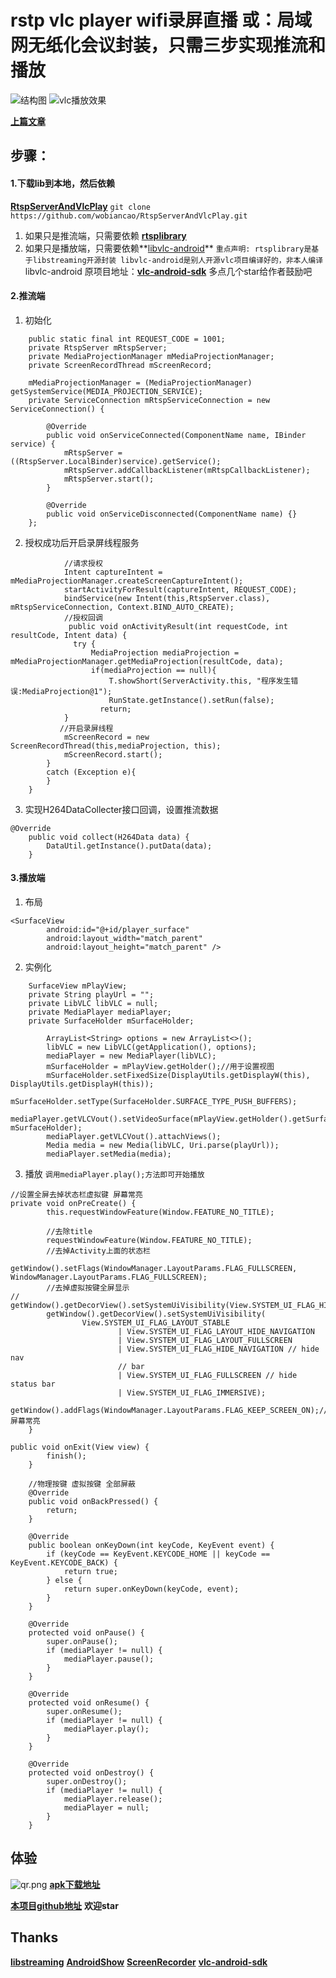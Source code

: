 # rstp vlc player wifi录屏直播 或：局域网无纸化会议封装，只需三步实现推流和播放


![结构图](https://upload-images.jianshu.io/upload_images/1216032-c421b0f9febc170d.png?imageMogr2/auto-orient/strip%7CimageView2/2/w/400)
![vlc播放效果](https://upload-images.jianshu.io/upload_images/1216032-f140994e9470a544.gif?imageMogr2/auto-orient/strip%7CimageView2/2/w/237/format/webp)

 **[上篇文章](https://www.jianshu.com/p/793fc98cc1a1)**


步骤：
--------------
#### 1.下载lib到本地，然后依赖
 **[RtspServerAndVlcPlay](https://github.com/wobiancao/RtspServerAndVlcPlay)**
``
git clone https://github.com/wobiancao/RtspServerAndVlcPlay.git
``
1) 如果只是推流端，只需要依赖 **[rtsplibrary](https://github.com/wobiancao/RtspServerAndVlcPlay/tree/master/rtsplibrary)**
2) 如果只是播放端，只需要依赖**[libvlc-android](https://github.com/wobiancao/RtspServerAndVlcPlay/tree/master/libvlc-android)**
`` 重点声明: rtsplibrary是基于libstreaming开源封装 libvlc-android是别人开源vlc项目编译好的，非本人编译 ``
libvlc-android 原项目地址：**[vlc-android-sdk](https://github.com/mrmaffen/vlc-android-sdk)** 多点几个star给作者鼓励吧
#### 2.推流端
1) 初始化
```Android
    public static final int REQUEST_CODE = 1001;
    private RtspServer mRtspServer;
    private MediaProjectionManager mMediaProjectionManager;
    private ScreenRecordThread mScreenRecord;

    mMediaProjectionManager = (MediaProjectionManager) getSystemService(MEDIA_PROJECTION_SERVICE);
    private ServiceConnection mRtspServiceConnection = new ServiceConnection() {

        @Override
        public void onServiceConnected(ComponentName name, IBinder service) {
            mRtspServer = ((RtspServer.LocalBinder)service).getService();
            mRtspServer.addCallbackListener(mRtspCallbackListener);
            mRtspServer.start();
        }

        @Override
        public void onServiceDisconnected(ComponentName name) {}
    };
```
2) 授权成功后开启录屏线程服务
```
            //请求授权
            Intent captureIntent = mMediaProjectionManager.createScreenCaptureIntent();
            startActivityForResult(captureIntent, REQUEST_CODE);
            bindService(new Intent(this,RtspServer.class), mRtspServiceConnection, Context.BIND_AUTO_CREATE);
            //授权回调
             public void onActivityResult(int requestCode, int resultCode, Intent data) {
              try {
                  MediaProjection mediaProjection = mMediaProjectionManager.getMediaProjection(resultCode, data);
                  if(mediaProjection == null){
                      T.showShort(ServerActivity.this, "程序发生错误:MediaProjection@1");
                      RunState.getInstance().setRun(false);
                    return;
            }
           //开启录屏线程
            mScreenRecord = new ScreenRecordThread(this,mediaProjection, this);
            mScreenRecord.start();
        }
        catch (Exception e){
        }
    }
```
3) 实现H264DataCollecter接口回调，设置推流数据
```
@Override
    public void collect(H264Data data) {
        DataUtil.getInstance().putData(data);
    }
```
#### 3.播放端
1) 布局
```
<SurfaceView
        android:id="@+id/player_surface"
        android:layout_width="match_parent"
        android:layout_height="match_parent" />
```
2) 实例化
```
    SurfaceView mPlayView;
    private String playUrl = "";
    private LibVLC libVLC = null;
    private MediaPlayer mediaPlayer;
    private SurfaceHolder mSurfaceHolder;

        ArrayList<String> options = new ArrayList<>();
        libVLC = new LibVLC(getApplication(), options);
        mediaPlayer = new MediaPlayer(libVLC);
        mSurfaceHolder = mPlayView.getHolder();//用于设置视图
        mSurfaceHolder.setFixedSize(DisplayUtils.getDisplayW(this), DisplayUtils.getDisplayH(this));
        mSurfaceHolder.setType(SurfaceHolder.SURFACE_TYPE_PUSH_BUFFERS);
        mediaPlayer.getVLCVout().setVideoSurface(mPlayView.getHolder().getSurface(), mSurfaceHolder);
        mediaPlayer.getVLCVout().attachViews();
        Media media = new Media(libVLC, Uri.parse(playUrl));
        mediaPlayer.setMedia(media);
```
3) 播放
``调用mediaPlayer.play();方法即可开始播放``
```
//设置全屏去掉状态栏虚拟键 屏幕常亮
private void onPreCreate() {
        this.requestWindowFeature(Window.FEATURE_NO_TITLE);

        //去除title
        requestWindowFeature(Window.FEATURE_NO_TITLE);
        //去掉Activity上面的状态栏
        getWindow().setFlags(WindowManager.LayoutParams.FLAG_FULLSCREEN, WindowManager.LayoutParams.FLAG_FULLSCREEN);
        //去掉虚拟按键全屏显示
//        getWindow().getDecorView().setSystemUiVisibility(View.SYSTEM_UI_FLAG_HIDE_NAVIGATION);
        getWindow().getDecorView().setSystemUiVisibility(
                View.SYSTEM_UI_FLAG_LAYOUT_STABLE
                        | View.SYSTEM_UI_FLAG_LAYOUT_HIDE_NAVIGATION
                        | View.SYSTEM_UI_FLAG_LAYOUT_FULLSCREEN
                        | View.SYSTEM_UI_FLAG_HIDE_NAVIGATION // hide nav
                        // bar
                        | View.SYSTEM_UI_FLAG_FULLSCREEN // hide status bar
                        | View.SYSTEM_UI_FLAG_IMMERSIVE);
        getWindow().addFlags(WindowManager.LayoutParams.FLAG_KEEP_SCREEN_ON);//屏幕常亮
    }

public void onExit(View view) {
        finish();
    }

    //物理按键 虚拟按键 全部屏蔽
    @Override
    public void onBackPressed() {
        return;
    }

    @Override
    public boolean onKeyDown(int keyCode, KeyEvent event) {
        if (keyCode == KeyEvent.KEYCODE_HOME || keyCode == KeyEvent.KEYCODE_BACK) {
            return true;
        } else {
            return super.onKeyDown(keyCode, event);
        }
    }

    @Override
    protected void onPause() {
        super.onPause();
        if (mediaPlayer != null) {
            mediaPlayer.pause();
        }
    }

    @Override
    protected void onResume() {
        super.onResume();
        if (mediaPlayer != null) {
            mediaPlayer.play();
        }
    }

    @Override
    protected void onDestroy() {
        super.onDestroy();
        if (mediaPlayer != null) {
            mediaPlayer.release();
            mediaPlayer = null;
        }
    }

```
体验
--------------
![qr.png](https://upload-images.jianshu.io/upload_images/1216032-38d5489b5b2e9917.png?imageMogr2/auto-orient/strip%7CimageView2/2/w/240)
**[apk下载地址](https://fir.im/pxg5)**

**[本项目github地址](https://github.com/wobiancao/RtspServerAndVlcPlay)**
**欢迎star**

Thanks
----------------
**[libstreaming](https://github.com/fyhertz/libstreaming)**
**[AndroidShow](https://github.com/sszhangpengfei/AndroidShow)**
**[ScreenRecorder](https://github.com/glt/ScreenRecorder)**
**[vlc-android-sdk](https://github.com/mrmaffen/vlc-android-sdk)**
